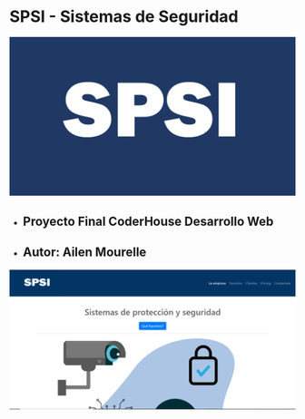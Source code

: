# SPSI - Sistemas de Seguridad
![](https://github.com/ailoxx/spsi-proyectofinal/blob/master/img/spsi%20logo%20final.png)

- ## Proyecto Final CoderHouse Desarrollo Web
- ## Autor: Ailen Mourelle
![](https://github.com/ailoxx/spsi-proyectofinal/blob/master/img/screenshotspsi.png)
